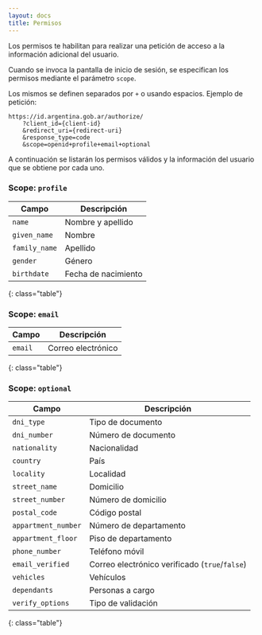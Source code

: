 ```yaml
---
layout: docs
title: Permisos
---
```


Los permisos te habilitan para realizar una petición de acceso a la información adicional del usuario.

Cuando se invoca la pantalla de inicio de sesión, se especifican los permisos mediante el parámetro `scope`.

Los mismos se definen separados por `+` o usando espacios. Ejemplo de petición:

```
https://id.argentina.gob.ar/authorize/
    ?client_id={client-id}
    &redirect_uri={redirect-uri}
    &response_type=code
    &scope=openid+profile+email+optional
```

A continuación se listarán los permisos válidos y la información del usuario que se obtiene por cada uno.

### Scope: `profile`

| Campo | Descripción |
| - | - |
| `name` | Nombre y apellido |
| `given_name` | Nombre |
| `family_name` | Apellido |
| `gender` | Género |
| `birthdate` | Fecha de nacimiento |
{: class="table"}


### Scope: `email`

| Campo | Descripción |
| - | - |
| `email` | Correo electrónico |
{: class="table"}


### Scope: `optional`

| Campo | Descripción |
| - | - |
| `dni_type` | Tipo de documento |
| `dni_number` | Número de documento |
| `nationality` | Nacionalidad |
| `country` | País |
| `locality` | Localidad |
| `street_name` | Domicilio |
| `street_number` | Número de domicilio |
| `postal_code` | Código postal |
| `appartment_number` | Número de departamento |
| `appartment_floor` | Piso de departamento |
| `phone_number` | Teléfono móvil |
| `email_verified` | Correo electrónico verificado (`true`/`false`) |
| `vehicles` | Vehículos |
| `dependants` | Personas a cargo |
| `verify_options` | Tipo de validación |
{: class="table"}
